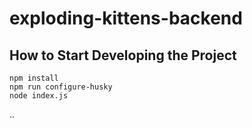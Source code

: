 # exploding-kittens-backend

## How to Start Developing the Project

```
npm install
npm run configure-husky
node index.js
```

..
